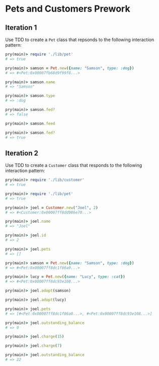 # Pets and Customers Prework

## Iteration 1

Use TDD to create a `Pet` class that repsonds to the following interaction pattern:

```ruby
pry(main)> require './lib/pet'
# => true

pry(main)> samson = Pet.new({name: "Samson", type: :dog})    
# => #<Pet:0x00007fb68d9f99f8...>

pry(main)> samson.name
# => "Samson"

pry(main)> samson.type
# => :dog

pry(main)> samson.fed?
# => false

pry(main)> samson.feed

pry(main)> samson.fed?
# => true
```

## Iteration 2

Use TDD to create a `Customer` class that responds to the following interaction pattern:

```ruby
pry(main)> require './lib/customer'
# => true

pry(main)> require './lib/pet'
# => true

pry(main)> joel = Customer.new("Joel", 2)    
# => #<Customer:0x00007ff8dd986e70...>

pry(main)> joel.name
# => "Joel"

pry(main)> joel.id
# => 2

pry(main)> joel.pets
# => []

pry(main)> samson = Pet.new({name: "Samson", type: :dog})
# => #<Pet:0x00007ff8dc1f86a0...>

pry(main)> lucy = Pet.new({name: "Lucy", type: :cat})    
# => #<Pet:0x00007ff8dc93e108...>

pry(main)> joel.adopt(samson)

pry(main)> joel.adopt(lucy)    

pry(main)> joel.pets
# => [#<Pet:0x00007ff8dc1f86a0...>, #<Pet:0x00007ff8dc93e108...>]

pry(main)> joel.outstanding_balance
# => 0

pry(main)> joel.charge(15)

pry(main)> joel.charge(7)    

pry(main)> joel.outstanding_balance
# => 22
```

